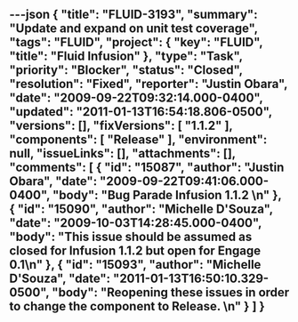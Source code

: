 ---json
{
  "title": "FLUID-3193",
  "summary": "Update and expand on unit test coverage",
  "tags": "FLUID",
  "project": {
    "key": "FLUID",
    "title": "Fluid Infusion"
  },
  "type": "Task",
  "priority": "Blocker",
  "status": "Closed",
  "resolution": "Fixed",
  "reporter": "Justin Obara",
  "date": "2009-09-22T09:32:14.000-0400",
  "updated": "2011-01-13T16:54:18.806-0500",
  "versions": [],
  "fixVersions": [
    "1.1.2"
  ],
  "components": [
    "Release"
  ],
  "environment": null,
  "issueLinks": [],
  "attachments": [],
  "comments": [
    {
      "id": "15087",
      "author": "Justin Obara",
      "date": "2009-09-22T09:41:06.000-0400",
      "body": "Bug Parade Infusion 1.1.2&#x20;\n"
    },
    {
      "id": "15090",
      "author": "Michelle D'Souza",
      "date": "2009-10-03T14:28:45.000-0400",
      "body": "This issue should be assumed as closed for Infusion 1.1.2 but open for Engage 0.1\n"
    },
    {
      "id": "15093",
      "author": "Michelle D'Souza",
      "date": "2011-01-13T16:50:10.329-0500",
      "body": "Reopening these issues in order to change the component to Release.&#x20;\n"
    }
  ]
}
---

        